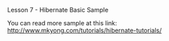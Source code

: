 Lesson 7 - Hibernate Basic Sample

You can read more sample at this link: http://www.mkyong.com/tutorials/hibernate-tutorials/